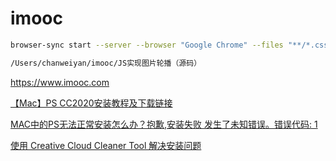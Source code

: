 # imooc

```bash
browser-sync start --server --browser "Google Chrome" --files "**/*.css, *.html, **/*.js"

/Users/chanweiyan/imooc/JS实现图片轮播（源码）
```

<https://www.imooc.com>

[【Mac】PS CC2020安装教程及下载链接](https://mp.weixin.qq.com/s/eMv7PAyMWIOLA55Oj-hhOg)

[MAC中的PS无法正常安装怎么办？抱歉,安装失败 发生了未知错误。错误代码: 1](https://blog.csdn.net/qq_29855509/article/details/106991928?utm_medium=distribute.pc_aggpage_search_result.none-task-blog-2~all~first_rank_v2~rank_v25-4-106991928.nonecase&utm_term=adobemac%E5%AE%89%E8%A3%85%E5%99%A8%E9%81%87%E5%88%B0%E4%B8%80%E4%B8%AA%E9%94%99%E8%AF%AF)

[使用 Creative Cloud Cleaner Tool 解决安装问题](https://helpx.adobe.com/cn/creative-cloud/kb/cc-cleaner-tool-installation-problems.html)
